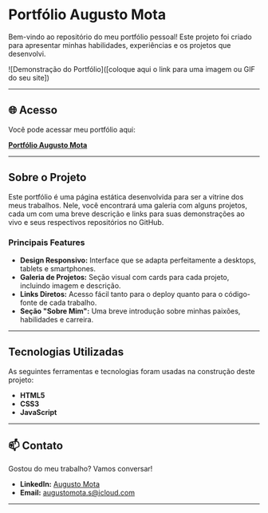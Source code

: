 # Portfólio Augusto Mota

Bem-vindo ao repositório do meu portfólio pessoal! Este projeto foi criado para apresentar minhas habilidades, experiências e os projetos que desenvolvi.

![Demonstração do Portfólio]([coloque aqui o link para uma imagem ou GIF do seu site])


---

## 🌐 Acesso

Você pode acessar meu portfólio aqui:

**[Portfólio Augusto Mota](https://augustomotas.github.io/Portfolio/)**

---

## Sobre o Projeto

Este portfólio é uma página estática desenvolvida para ser a vitrine dos meus trabalhos. Nele, você encontrará uma galeria com alguns projetos, cada um com uma breve descrição e links para suas demonstrações ao vivo e seus respectivos repositórios no GitHub.

### Principais Features

* **Design Responsivo:** Interface que se adapta perfeitamente a desktops, tablets e smartphones.
* **Galeria de Projetos:** Seção visual com cards para cada projeto, incluindo imagem e descrição.
* **Links Diretos:** Acesso fácil tanto para o deploy quanto para o código-fonte de cada trabalho.
* **Seção "Sobre Mim":** Uma breve introdução sobre minhas paixões, habilidades e carreira.

---

## Tecnologias Utilizadas

As seguintes ferramentas e tecnologias foram usadas na construção deste projeto:

* **HTML5**
* **CSS3**
* **JavaScript**

 ---

## 📫 Contato

Gostou do meu trabalho? Vamos conversar!

* **LinkedIn:** [Augusto Mota](https://www.linkedin.com/in/augustomotas/)
* **Email:** [augustomota.s@icloud.com](mailto:augustomota.s@icloud.com)

---

